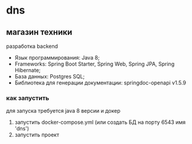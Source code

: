 # dns 
## магазин техники
разработка backend
- Язык программирования: Java 8;
- Frameworks: Spring Boot Starter, Spring Web, Spring JPA, Spring Hibernate;
- База данных: Postgres SQL;
- Библиотека для генерации документации: springdoc-openapi v1.5.9


### как запустить 
для запуска требуется java 8 версии и докер 
1) запустить docker-compose.yml (или создать БД на порту 6543 имя 'dns')
2) запустить проект

